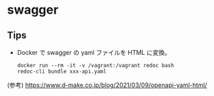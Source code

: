 # swagger


## Tips

* Docker で swagger の yaml ファイルを HTML に変換。  
  ```
  docker run --rm -it -v /vagrant:/vagrant redoc bash
  redoc-cli bundle xxx-api.yaml
  ```

(参考) https://www.d-make.co.jp/blog/2021/03/09/openapi-yaml-html/
